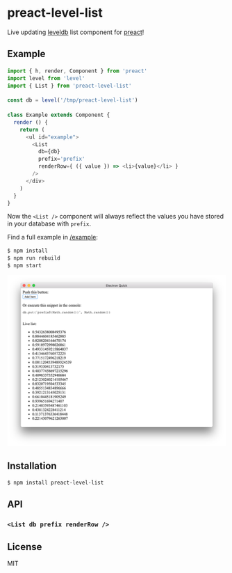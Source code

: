 # preact-level-list

Live updating [leveldb](https://leveldb.org) list component for [preact](https://preactjs.com/)!

## Example

```js
import { h, render, Component } from 'preact'
import level from 'level'
import { List } from 'preact-level-list'

const db = level('/tmp/preact-level-list')

class Example extends Component {
  render () {
    return (
      <ul id="example">
        <List
          db={db}
          prefix='prefix'
          renderRow={ ({ value }) => <li>{value}</li> }
        />
      </div>
    )
  }
}
```

Now the `<List />` component will always reflect the values you have stored in your database with `prefix`.

Find a full example in [/example](example):

```bash
$ npm install
$ npm run rebuild
$ npm start
```

![screenshot](screenshot.png)

## Installation

```bash
$ npm install preact-level-list
```

## API

### `<List db prefix renderRow />`

## License

MIT
